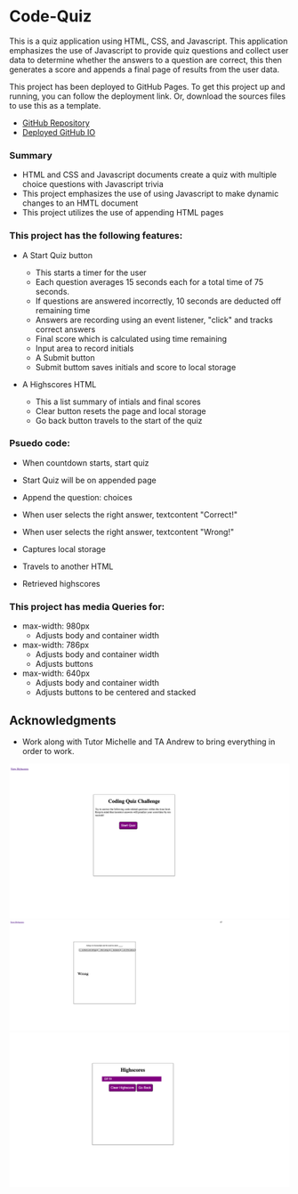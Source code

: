 # Code-Quiz

This is a quiz application using HTML, CSS, and Javascript. This application emphasizes the use of Javascript to provide quiz questions and collect user data to determine whether the answers to a question are correct, this then generates a score and appends a final page of results from the user data. 

This project has been deployed to GitHub Pages. To get this project up and running, you can follow the deployment link. Or, download the sources files to use this as a template.

* [GitHub Repository](https://github.com/djpdim/Code-Quiz)
* [Deployed GitHub IO](https://djpdim.github.io/Code-Quiz/)


### Summary
* HTML and CSS and Javascript documents create a quiz with multiple choice questions with Javascript trivia
* This project emphasizes the use of using Javascript to make dynamic changes to an HMTL document
* This project utilizes the use of appending HTML pages 

### This project has the following features: 
* A Start Quiz button 
    * This starts a timer for the user
    * Each question averages 15 seconds each for a total time of 75 seconds. 
    * If questions are answered incorrectly, 10 seconds are deducted off remaining time
    * Answers are recording using an event listener, "click" and tracks correct answers
    * Final score which is calculated using time remaining
    * Input area to record initials
    * A Submit button
    * Submit buttom saves initials and score to local storage

* A Highscores HTML
    * This a list summary of intials and final scores
    * Clear button resets the page and local storage
    * Go back button travels to the start of the quiz

### Psuedo code:  
* When countdown starts, start quiz
* Start Quiz will be on appended page
* Append the question: choices
* When user selects the right answer, textcontent "Correct!"
* When user selects the right answer, textcontent "Wrong!"

* Captures local storage
* Travels to another HTML
* Retrieved highscores

### This project has media Queries for:
* max-width: 980px 
    * Adjusts body and container width
* max-width: 786px
    * Adjusts body and container width
    * Adjusts buttons
* max-width: 640px
    * Adjusts body and container width
    * Adjusts buttons to be centered and stacked


## Acknowledgments

* Work along with Tutor Michelle and TA Andrew to bring everything in order to work.

![](./assets/images/StartQuiz.png)
![](./assets/images/Wrong%20Answer.png)
![](./assets/images/Highscores.png)








